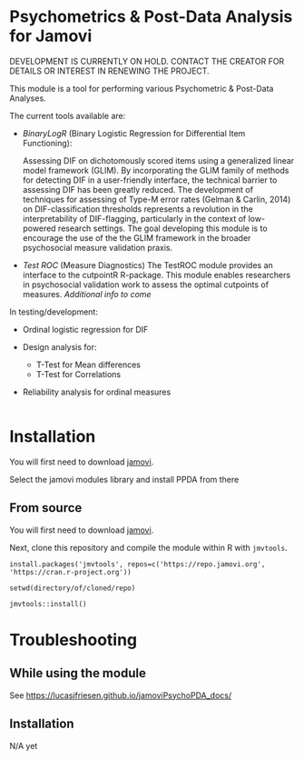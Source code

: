# Psychometrics & Post-Data Analysis for Jamovi

DEVELOPMENT IS CURRENTLY ON HOLD. CONTACT THE CREATOR FOR DETAILS OR INTEREST IN RENEWING THE PROJECT.

This module is a tool for performing various Psychometric & Post-Data Analyses.

The current tools available are:

- *BinaryLogR* (Binary Logistic Regression for Differential Item Functioning): 

   Assessing DIF on dichotomously scored items using a generalized linear model framework (GLIM). By incorporating the GLIM family of methods for detecting DIF in a user-friendly interface, the technical barrier to assessing DIF has been greatly reduced. The development of techniques for assessing of Type-M error rates (Gelman & Carlin, 2014) on DIF-classification thresholds represents a revolution in the interpretability of DIF-flagging, particularly in the context of low-powered research settings. The goal developing this module is to encourage the use of the the GLIM framework in the broader psychosocial measure validation praxis.

- *Test ROC* (Measure Diagnostics)
    The TestROC module provides an interface to the cutpointR R-package. This module enables researchers in psychosocial validation work to assess the optimal cutpoints of measures. _Additional info to come_

In testing/development:
- Ordinal logistic regression for DIF

- Design analysis for:
	- T-Test for Mean differences
	- T-Test for Correlations

- Reliability analysis for ordinal measures

<img src="docs/i1.png" class="img-responsive" alt="">


# Installation

You will first need to download [jamovi](https://www.jamovi.org/download.html). 

Select the jamovi modules library and install PPDA from there

## From source

You will first need to download [jamovi](https://www.jamovi.org/download.html). 

Next, clone this repository and compile the module within R with `jmvtools`.

```
install.packages('jmvtools', repos=c('https://repo.jamovi.org', 'https://cran.r-project.org'))

setwd(directory/of/cloned/repo)

jmvtools::install()

```

# Troubleshooting

## While using the module

See https://lucasjfriesen.github.io/jamoviPsychoPDA_docs/


## Installation

N/A yet
